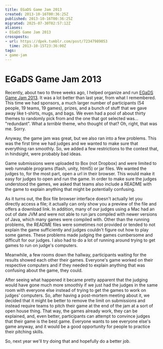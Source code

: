```yaml
---
title: EGaDS Game Jam 2013
created: 2013-10-16T00:36:25Z
published: 2013-10-16T00:36:25Z
migrated: 2025-07-30T02:57:12Z
aliases:
- EGaDS Game Jam 2013
crossposts:
- url: https://dpek.tumblr.com/post/72347989053
  time: 2013-10-15T23:36:00Z
tags:
- game-jam
---
```


# EGaDS Game Jam 2013

Recently, about two to three weeks ago, I helped organize and run [EGaDS Game Jam 2013](http://www.egads-austin.org/archives/889). It was a lot better than last year, from what I remembered. This time we had sponsors, a much larger number of participants (54 people, 19 teams, 19 games), prizes, and a bunch of stuff that we gave away like t-shirts, mugs, and bags. We even had a pool of about thirty themes to randomly pick from and the one that got selected was... "redundant". What a *terrible* theme, who thought of that? Oh, right, that was me. Sorry.

Anyway, the game jam was great, but we also ran into a few problems. This was the first time we had judges and we wanted to make sure that everything ran smoothly. So, we added a few restrictions to the contest that, in hindsight, were probably bad ideas.

Game submissions were uploaded to Box (not Dropbox) and were limited to web runnable programs (flash, unity, html5) or jar files. We wanted the judges to, for the most part, open a url in their browser. This would make it easy for judges to open and run the game. In order to make sure the judges understood the games, we asked that teams also include a README with the game to explain anything that might be potentially confusing.

As it turns out, the Box file browser interface doesn't actually let you directly access a file; it actually can only show you a preview of the file and offers a download link. In addition, many of our judges using a Mac had an out of date JVM and were not able to run jars compiled with newer versions of Java, which many games were compiled with. Other than the running problems, the README files were sometimes not provided or tended to not explain the game sufficiently and judges couldn't figure out how to play some games. These problems made judging the games cumbersome and difficult for our judges. I also had to do a lot of running around trying to get games to run on judge's computers.

Meanwhile, a few rooms down the hallway, participants waiting for the results showed each other their games. Everyone's game worked on their respective computers and if they needed to explain anything that was confusing about the game, they could.

After seeing what happened it became pretty apparent that the judging would have gone much more smoothly if we just had the judges in the same room with everyone else instead of trying to get the games to work on judges' computers. So, after having a post-mortem meeting about it, we decided that it might be better to remove the limit on submissions and instead require teams to pitch their game at the end of the jam at a sort of open house thing. That way, the games already work, they can be explained, and, even better, participants can attempt to convince judges that their game is the best game. Everyone wants to see everyone else's game anyway, and it would be a good opportunity for people to practice their pitching skills.

So, next year we'll try doing that and hopefully do a better job.
